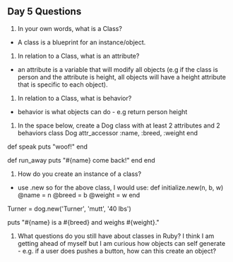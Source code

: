 ## Day 5 Questions

1. In your own words, what is a Class?
  - A class is a blueprint for an instance/object.

1. In relation to a Class, what is an attribute?
  - an attribute is a variable that will modify all objects (e.g if the class is person and the attribute is height, all objects will have a height attribute that is specific to each object).

1. In relation to a Class, what is behavior?
  - behavior is what objects can do - e.g return person height

1. In the space below, create a Dog class with at least 2 attributes and 2 behaviors
class Dog
  attr_accessor :name, :breed, :weight
end

  def speak
    puts "woof!"
  end

  def run_away
    puts "#{name} come back!"
  end
end

1. How do you create an instance of a class?
  - use .new so for the above class, I would use:
  def initialize.new(n, b, w)
    @name = n
    @breed = b
    @weight = w
  end

Turner = dog.new('Turner', 'mutt', '40 lbs')

puts "#{name} is a #{breed} and weighs #{weight}."

1. What questions do you still have about classes in Ruby?
I think I am getting ahead of myself but I am curious how objects can self generate - e.g. if a user does pushes a button, how can this create an object?
